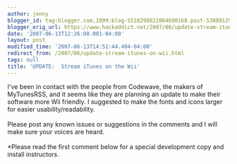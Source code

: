 ```yaml
---
author: jenny
blogger_id: tag:blogger.com,1999:blog-5518298822864690168.post-5388912985159163010
blogger_orig_url: https://www.hackaddict.net/2007/06/update-stream-itunes-on-wii.html
date: '2007-06-13T12:26:00.001-04:00'
layout: post
modified_time: '2007-06-13T14:51:44.404-04:00'
redirect_from: /2007/06/update-stream-itunes-on-wii.html
tags: null
title: 'UPDATE:  Stream iTunes on the Wii'
---
```


I've been in contact with the people from Codewave, the makers of MyTunesRSS, and it seems like they are planning an update to make their software more Wii friendly.  I suggested to make the fonts and icons larger for easier usability/readability.<br/><br/>Please post any known issues or suggestions in the comments and I will make sure your voices are heard.<br/><br/>*Please read the first comment below for a special development copy and install instructors.
